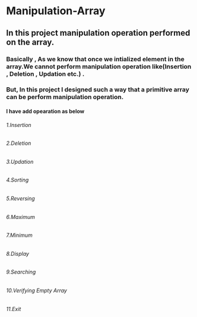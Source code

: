 # Manipulation-Array
## In this project manipulation operation performed on the array.

### Basically , As we know that once we intialized element in the array.We cannot perform manipulation operation like(Insertion , Deletion , Updation etc.) .
### But, In this project I designed such a way that a primitive array can be perform manipulation operation.
#### I have add opearation as below
###### 1.Insertion 
###### 2.Deletion 
###### 3.Updation 
###### 4.Sorting
###### 5.Reversing
###### 6.Maximum
###### 7.Minimum
###### 8.Display
###### 9.Searching
###### 10.Verifying Empty Array
###### 11.Exit
